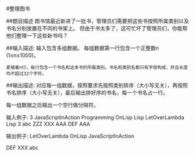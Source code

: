 #整理图书

##题目描述
    图书馆最近新进了一批书，管理员们需要把这些书按照所属类别以及书名分别放置在不同的书架上。
    但由于书太多了，这可忙坏了管理员们，你能帮他们整理一下这些新书吗？

##输入描述:
    输入包含多组数据。
    每组数据第一行包含一个正整数n (1≤n≤1000)。

    紧接着n行，每行包含一个书名和这本书的所属类别。书名和类别名都只有字母构成，并且长度均不超过32个字符。


##输出描述:
对应每一组数据，按照要求先按照类别排序（大小写无关），再按照书名排序（大小写无关），最后输出排好序的书名，每一个书名占一行。

每一组数据之后输出一个空行做分隔符。

输入例子:
3
JavaScriptInAction Programming
OnLisp Lisp
LetOverLambda Lisp
3
abc ZZZ
XXX AAA
DEF AAA

输出例子:
LetOverLambda
OnLisp
JavaScriptInAction

DEF
XXX
abc